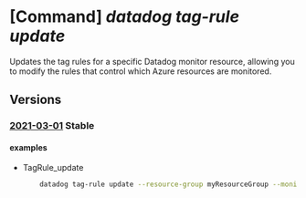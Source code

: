 # [Command] _datadog tag-rule update_

Updates the tag rules for a specific Datadog monitor resource, allowing you to modify the rules that control which Azure resources are monitored.

## Versions

### [2021-03-01](/Resources/mgmt-plane/L3N1YnNjcmlwdGlvbnMve30vcmVzb3VyY2Vncm91cHMve30vcHJvdmlkZXJzL21pY3Jvc29mdC5kYXRhZG9nL21vbml0b3JzL3t9L3RhZ3J1bGVzL3t9/2021-03-01.xml) **Stable**

<!-- mgmt-plane /subscriptions/{}/resourcegroups/{}/providers/microsoft.datadog/monitors/{}/tagrules/{} 2021-03-01 -->

#### examples

- TagRule_update
    ```bash
        datadog tag-rule update --resource-group myResourceGroup --monitor-name myMonitor --rule-set-name default --log-rules "{send-aad-logs:False,send-subscription-logs:True,send-resource-logs:True,filtering-tags:[{name:Environment,value:Prod,action:Include},{name:Environment,value:Dev,action:Exclude}]}" --metric-rules "{filtering-tags:[]}"
    ```
